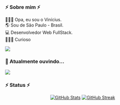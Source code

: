 <h3> ⚡️ Sobre mim ⚡️ </h3>
<p>
 🧑🏻‍🦱 Opa, eu sou o Vinícius. <br/>
 🌎 Sou de São Paulo - Brasil. <br/>
 💻 Desenvolvedor Web FullStack. <br/>
 👨🏻‍🚀 Curioso <br/>
  
 <a href="mailto:vserafim_o@outlook.com" ><img src="https://img.shields.io/badge/-e--mail-FED74E.svg?style=for-the-badge&logo=Microsoft&logoColor=black"/></a> <br/>
  
  
 <div>
    <h3> 🎵 Atualmente ouvindo... </h3>
    <img src="https://spotify-github-profile.vercel.app/api/view?uid=31trgxuzmpr7xzwzqr2xgjyuiype&cover_image=true&theme=natemoo-re&show_offline=true&background_color=121212&bar_color=FEA525&bar_color_cover=false" />
 </div>
</p>


<h3> ⚡️ Status ⚡️ </h3>
<div align="center">
 
  [![GitHub Stats](https://github-readme-stats.vercel.app/api?username=Vinicin1101&show_icons=true&theme=slateorange&icon_color=FED74E&title_color=FEA525&border_color=FEA525&count_private=false#gh-dark-mode-only)]([https://www.vinicin.host](https://github.com/Vinicin1101))                                                                                                                                                                                                                                                                                                                             [![GitHub Streak](https://streak-stats.demolab.com/?user=Vinicin1101&theme=buefy-dark&locale=pt_BR&background=36393f&border=FEA525&stroke=FF4C00&fire=FF4C00&ring=FEA525&sideLabels=FFF&sideNums=FED74E&dates=36393f&currStreakLabel=FFF&currStreakNum=FF9D00)]([https://www.vinicin.host](https://github.com/Vinicin1101))

</div>


<!---
Vinicin1101/Vinicin1101 is a ✨ special ✨ repository because its `README.md` (this file) appears on your GitHub profile.
You can click the Preview link to take a look at your changes.
--->
